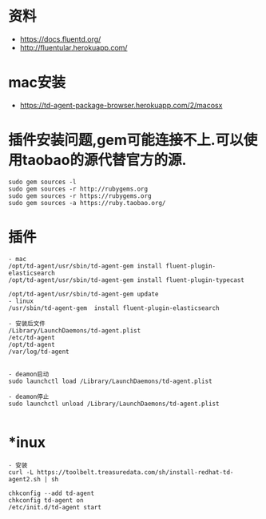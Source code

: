 # 资料
- https://docs.fluentd.org/
- http://fluentular.herokuapp.com/

# mac安装
- https://td-agent-package-browser.herokuapp.com/2/macosx 

# 插件安装问题,gem可能连接不上.可以使用taobao的源代替官方的源.
```
sudo gem sources -l 
sudo gem sources -r http://rubygems.org
sudo gem sources -r https://rubygems.org
sudo gem sources -a https://ruby.taobao.org/
```

# 插件
```
- mac
/opt/td-agent/usr/sbin/td-agent-gem install fluent-plugin-elasticsearch
/opt/td-agent/usr/sbin/td-agent-gem install fluent-plugin-typecast

/opt/td-agent/usr/sbin/td-agent-gem update
- linux
/usr/sbin/td-agent-gem  install fluent-plugin-elasticsearch

```

```
- 安装后文件
/Library/LaunchDaemons/td-agent.plist
/etc/td-agent
/opt/td-agent
/var/log/td-agent


- deamon启动
sudo launchctl load /Library/LaunchDaemons/td-agent.plist

- deamon停止
sudo launchctl unload /Library/LaunchDaemons/td-agent.plist


```

# *inux
```
- 安装
curl -L https://toolbelt.treasuredata.com/sh/install-redhat-td-agent2.sh | sh

chkconfig --add td-agent
chkconfig td-agent on
/etc/init.d/td-agent start
``` 
